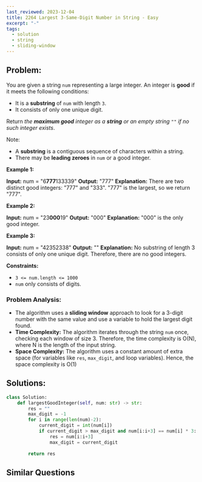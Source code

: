 ```yaml
---
last_reviewed: 2023-12-04
title: 2264 Largest 3-Same-Digit Number in String - Easy
excerpt: "-"
tags:
  - solution
  - string
  - sliding-window
---
```

## Problem:
You are given a string `num` representing a large integer. An integer is **good** if it meets the following conditions:

- It is a **substring** of `num` with length `3`.
- It consists of only one unique digit.

Return _the **maximum good** integer as a **string** or an empty string_ `""` _if no such integer exists_.

Note:

- A **substring** is a contiguous sequence of characters within a string.
- There may be **leading zeroes** in `num` or a good integer.

**Example 1:**

**Input:** num = "6**777**133339"
**Output:** "777"
**Explanation:** There are two distinct good integers: "777" and "333".
"777" is the largest, so we return "777".

**Example 2:**

**Input:** num = "23**000**19"
**Output:** "000"
**Explanation:** "000" is the only good integer.

**Example 3:**

**Input:** num = "42352338"
**Output:** ""
**Explanation:** No substring of length 3 consists of only one unique digit. Therefore, there are no good integers.

**Constraints:**

- `3 <= num.length <= 1000`
- `num` only consists of digits.

### Problem Analysis:
- The algorithm uses a **sliding window** approach to look for a 3-digit number with the same value and use a variable to hold the largest digit found.
- **Time Complexity:** The algorithm iterates through the string `num` once, checking each window of size 3. Therefore, the time complexity is O(N), where N is the length of the input string.
- **Space Complexity:** The algorithm uses a constant amount of extra space (for variables like `res`, `max_digit`, and loop variables). Hence, the space complexity is O(1)

## Solutions:

```python
class Solution:
    def largestGoodInteger(self, num: str) -> str:
        res = ""
        max_digit = -1
        for i in range(len(num)-2):
            current_digit = int(num[i])
            if current_digit > max_digit and num[i:i+3] == num[i] * 3:
                res = num[i:i+3]
                max_digit = current_digit
                
        return res
```

## Similar Questions